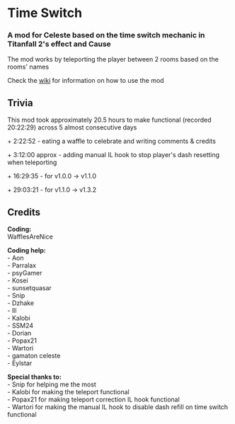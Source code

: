# Time Switch
### A mod for Celeste based on the time switch mechanic in Titanfall 2's effect and Cause

The mod works by teleporting the player between 2 rooms based on the rooms' names  

Check the [wiki](https://github.com/WafflesRVeryNice/Time_Switch/wiki) for information on how to use the mod


## Trivia
This mod took approximately 20.5 hours to make functional (recorded 20:22:29) across 5 almost consecutive days

\+ 2:22:52 - eating a waffle to celebrate and writing comments & credits

\+ 3:12:00 approx - adding manual IL hook to stop player's dash resetting when teleporting

\+ 16:29:35 - for v1.0.0 -> v1.1.0  

\+ 29:03:21 - for v1.1.0 -> v1.3.2


## Credits

**Coding:**  
WafflesAreNice  

**Coding help:**  
\- Aon  
\- Parralax  
\- psyGamer  
\- Kosei  
\- sunsetquasar  
\- Snip  
\- Dzhake  
\- lll  
\- Kalobi  
\- SSM24  
\- Dorian  
\- Popax21  
\- Wartori  
\- gamaton celeste  
\- Eylstar  

**Special thanks to:**  
\- Snip for helping me the most  
\- Kalobi for making the teleport functional  
\- Popax21 for making teleport correction IL hook functional  
\- Wartori for making the manual IL hook to disable dash refill on time switch functional  

